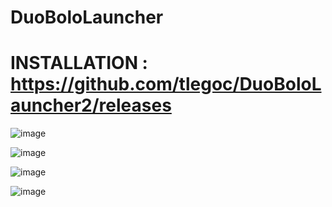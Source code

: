 # DuoBoloLauncher

# INSTALLATION : https://github.com/tlegoc/DuoBoloLauncher2/releases

![image](https://github.com/user-attachments/assets/455fe1cc-456a-42a1-a292-2d2ec1e72a10)

![image](https://github.com/user-attachments/assets/488cd332-3291-4562-912c-78b13eabd538)

![image](https://github.com/user-attachments/assets/309736f5-cc71-4948-b676-f509cf876c2e)

![image](https://github.com/user-attachments/assets/9105c2e0-4556-4fca-9e81-58091b256c19)
